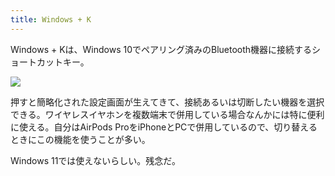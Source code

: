 ```yaml
---
title: Windows + K
---
```

Windows + Kは、Windows 10でペアリング済みのBluetooth機器に接続するショートカットキー。

![](https://lh6.googleusercontent.com/G4MJibR2cDVfvRfzrpvRbmruZJEEShFhYqNMuZQTiVysdCLkbGASLxVAXWgqPqVR1co0cd7DSd_A5sM01fYELpOTWOwYQQHhXau_AT2eYQ8ghdMuh3FwhRh0hwmq6SPW97BcWWr4BN__7FgZr0sD1TRhAyisVV_hbL2uK5H8iZBA5DcbZax_zkdI4DmR)

押すと簡略化された設定画面が生えてきて、接続あるいは切断したい機器を選択できる。ワイヤレスイヤホンを複数端末で併用している場合なんかには特に便利に使える。自分はAirPods ProをiPhoneとPCで併用しているので、切り替えるときにこの機能を使うことが多い。

Windows 11では使えないらしい。残念だ。
